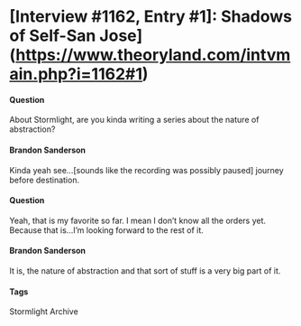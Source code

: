 # [Interview #1162, Entry #1]: Shadows of Self-San Jose](https://www.theoryland.com/intvmain.php?i=1162#1)

#### Question

About Stormlight, are you kinda writing a series about the nature of abstraction?

#### Brandon Sanderson

Kinda yeah see…[sounds like the recording was possibly paused] journey before destination.

#### Question

Yeah, that is my favorite so far. I mean I don’t know all the orders yet. Because that is...I’m looking forward to the rest of it.

#### Brandon Sanderson

It is, the nature of abstraction and that sort of stuff is a very big part of it.

#### Tags

Stormlight Archive

